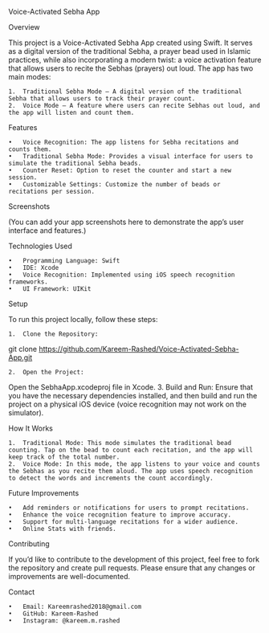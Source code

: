 
Voice-Activated Sebha App

Overview

This project is a Voice-Activated Sebha App created using Swift. It serves as a digital version of the traditional Sebha, a prayer bead used in Islamic practices, while also incorporating a modern twist: a voice activation feature that allows users to recite the Sebhas (prayers) out loud. The app has two main modes:

	1.	Traditional Sebha Mode – A digital version of the traditional Sebha that allows users to track their prayer count.
	2.	Voice Mode – A feature where users can recite Sebhas out loud, and the app will listen and count them.

Features

	•	Voice Recognition: The app listens for Sebha recitations and counts them.
	•	Traditional Sebha Mode: Provides a visual interface for users to simulate the traditional Sebha beads.
	•	Counter Reset: Option to reset the counter and start a new session.
	•	Customizable Settings: Customize the number of beads or recitations per session.

Screenshots

(You can add your app screenshots here to demonstrate the app’s user interface and features.)

Technologies Used

	•	Programming Language: Swift
	•	IDE: Xcode
	•	Voice Recognition: Implemented using iOS speech recognition frameworks.
	•	UI Framework: UIKit

Setup

To run this project locally, follow these steps:

	1.	Clone the Repository:

git clone https://github.com/Kareem-Rashed/Voice-Activated-Sebha-App.git


	2.	Open the Project:
Open the SebhaApp.xcodeproj file in Xcode.
	3.	Build and Run:
Ensure that you have the necessary dependencies installed, and then build and run the project on a physical iOS device (voice recognition may not work on the simulator).

How It Works

	1.	Traditional Mode: This mode simulates the traditional bead counting. Tap on the bead to count each recitation, and the app will keep track of the total number.
	2.	Voice Mode: In this mode, the app listens to your voice and counts the Sebhas as you recite them aloud. The app uses speech recognition to detect the words and increments the count accordingly.

Future Improvements

	•	Add reminders or notifications for users to prompt recitations.
	•	Enhance the voice recognition feature to improve accuracy.
	•	Support for multi-language recitations for a wider audience.
 	•	Online Stats with friends.



Contributing

If you’d like to contribute to the development of this project, feel free to fork the repository and create pull requests. Please ensure that any changes or improvements are well-documented.

Contact

	•	Email: Kareemrashed2018@gmail.com
	•	GitHub: Kareem-Rashed
	•	Instagram: @kareem.m.rashed

